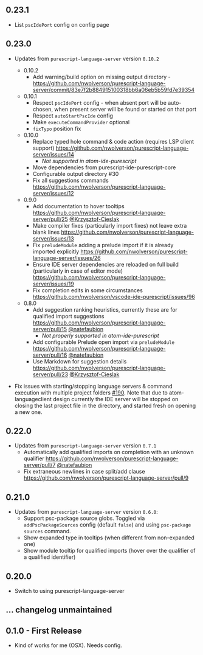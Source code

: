 ## 0.23.1

* List `pscIdePort` config on config page

## 0.23.0

* Updates from `purescript-language-server` version `0.10.2`
  - 0.10.2
    - Add warning/build option on missing output directory - https://github.com/nwolverson/purescript-language-server/commit/83e7f2b884915100318bb6a06eb5b59fd7e39354
  - 0.10.1
    - Respect `pscIdePort` config - when absent port will be auto-chosen, when present server will be found or started on that port
    - Respect `autoStartPscIde` config
    - Make `executeCommandProvider` optional
    - `fixTypo` position fix
  - 0.10.0
    - Replace typed hole command & code action (requires LSP client support) https://github.com/nwolverson/purescript-language-server/issues/14
      - *Not supported in atom-ide-purescript*
    - Move dependencies from purescript-ide-purescript-core
    - Configurable output directory #30
    - Fix all suggestions commands https://github.com/nwolverson/purescript-language-server/issues/12
  - 0.9.0
    - Add documentation to hover tooltips https://github.com/nwolverson/purescript-language-server/pull/25 [@Krzysztof-Cieslak](https://github.com/Krzysztof-Cieslak)
    - Make compiler fixes (particularly import fixes) not leave extra blank lines https://github.com/nwolverson/purescript-language-server/issues/13
    - Fix `preludeModule` adding a prelude import if it is already imported explicitly https://github.com/nwolverson/purescript-language-server/issues/26
    - Ensure IDE server dependencies are reloaded on full build (particularly in case of editor mode) https://github.com/nwolverson/purescript-language-server/issues/19
    - Fix completion edits in some circumstances https://github.com/nwolverson/vscode-ide-purescript/issues/96
  - 0.8.0
    - Add suggestion ranking heuristics, currently these are for qualified import suggestions https://github.com/nwolverson/purescript-language-server/pull/15 [@natefaubion](https://github.com/natefaubion)
      - *Not properly supported in atom-ide-purescript*
    - Add configurable Prelude open import via `preludeModule` https://github.com/nwolverson/purescript-language-server/pull/16 [@natefaubion](https://github.com/natefaubion)
    - Use Markdown for suggestion details https://github.com/nwolverson/purescript-language-server/pull/23 [@Krzysztof-Cieslak](https://github.com/Krzysztof-Cieslak)

* Fix issues with starting/stopping language servers & command execution with multiple project folders [#190](https://github.com/nwolverson/atom-ide-purescript/issues/190). Note that due to atom-languageclient design currently the IDE server will be stopped on closing the last project file in the directory, and started fresh on opening a new one.

## 0.22.0

* Updates from `purescript-language-server` version `0.7.1`
  - Automatically add qualified imports on completion with an unknown qualifier https://github.com/nwolverson/purescript-language-server/pull/7 [@natefaubion](https://github.com/natefaubion)
  - Fix extraneous newlines in case split/add clause https://github.com/nwolverson/purescript-language-server/pull/9

## 0.21.0

* Updates from `purescript-language-server` version `0.6.0`:
  - Support psc-package source globs. Toggled via `addPscPackageSources` config (default `false`) and using `psc-package sources` command.
  - Show expanded type in tooltips (when different from non-expanded one)
  - Show module tooltip for qualified imports (hover over the qualifier of a qualified identifier)

## 0.20.0

* Switch to using purescript-language-server

## ... changelog unmaintained

## 0.1.0 - First Release
* Kind of works for me (OSX). Needs config.
